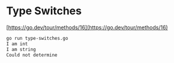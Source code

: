 # Type Switches 

[https://go.dev/tour/methods/16](https://go.dev/tour/methods/16)


```bash
go run type-switches.go 
I am int
I am string
Could not determine
```